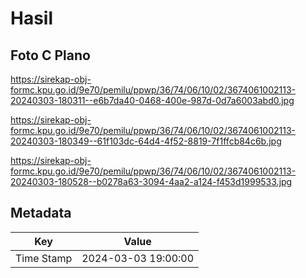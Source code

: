 # Hasil

## Foto C Plano

https://sirekap-obj-formc.kpu.go.id/9e70/pemilu/ppwp/36/74/06/10/02/3674061002113-20240303-180311--e6b7da40-0468-400e-987d-0d7a6003abd0.jpg

https://sirekap-obj-formc.kpu.go.id/9e70/pemilu/ppwp/36/74/06/10/02/3674061002113-20240303-180349--61f103dc-64d4-4f52-8819-7f1ffcb84c6b.jpg

https://sirekap-obj-formc.kpu.go.id/9e70/pemilu/ppwp/36/74/06/10/02/3674061002113-20240303-180528--b0278a63-3094-4aa2-a124-f453d1999533.jpg


## Metadata

| Key        | Value               |
| ---------- | ------------------- |
| Time Stamp | 2024-03-03 19:00:00 |



